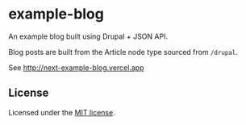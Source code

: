# example-blog

An example blog built using Drupal + JSON API.

Blog posts are built from the Article node type sourced from `/drupal`.

See http://next-example-blog.vercel.app

## License

Licensed under the [MIT license](https://github.com/chapter-three/next-drupal/blob/master/LICENSE).
